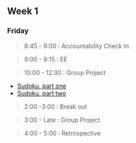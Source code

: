 ## Week 1

### Friday
> 8:45 - 9:00 : Accountability Check In

> 9:00 - 9:15 : EE

> 10:00 - 12:30 : Group Project 

- [Sudoku, part one](https://github.com/Devbootcamp/sudoku-1-modeling-logic-challenge)
- [Sudoku, part two](https://github.com/Devbootcamp/sudoku-2-guessing-challenge)

> 2:00 -3:00 : Break out

> 3:00 - Late : Group Project

> 4:00 - 5:00 : Retrospective